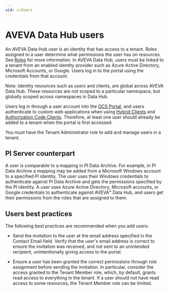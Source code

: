 ```yaml
---
uid: ccUsers
---
```


# AVEVA Data Hub users

An AVEVA Data Hub user is an identity that has access to a tenant. Roles assigned to a user determine what permissions the user has on resources. See [Roles](xref:ccRoles) for more information. In AVEVA Data Hub, users must be linked to a tenant from an enabled identity provider such as Azure Active Directory, Microsoft Accounts, or Google. Users log in to the portal using the credentials from that account.

Note: Identity resources such as users and clients, are global across AVEVA Data Hub. These resources are not scoped to a particular namespace, but globally scoped across namespaces in Data Hub.

Users log in through a user account into the [OCS Portal](https://cloud.osisoft.com), and users authenticate to custom web applications when using [Hybrid Clients](xref:ccClients#hybrid-client) and [Authorization Code Clients](xref:ccClients#authorization-code-client). Therefore, at least one user should already be added to a tenant when the portal is first accessed.

You must have the Tenant Administrator role to add and manage users in a tenant.

## <a name="users-pi-server"></a>PI Server counterpart

A user is comparable to a mapping in PI Data Archive. For example, in PI Data Archive a mapping may be added from a Microsoft Windows account to a specified PI identity. The user uses their Windows credentials to authenticate against PI Data Archive and gets the permissions specified by the PI identity. A user uses Azure Active Directory, Microsoft accounts, or Google credentials to authenticate against AVEVA&trade; Data Hub, and users get their permissions from the roles that are assigned to them.

## <a name="users-bp"></a>Users best practices

The following best practices are recommended when you add users:

- Send the invitation to the user at the email address specified in the Contact Email field. Verify that the user's email address is correct to ensure the invitation was received, and not sent to an unintended recipient, unintentionally giving access to the portal.

- Ensure a user has been granted the correct permissions through role assignment before sending the invitation. In particular, consider the access granted to the Tenant Member role, which, by default, grants read access to everything in the tenant. If a user should not have read access to some resources, the Tenant Member role can be limited.
